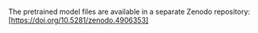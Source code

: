 The pretrained model files are available in a separate Zenodo repository: [https://doi.org/10.5281/zenodo.4906353]
